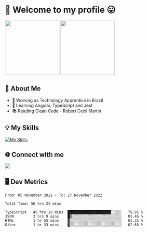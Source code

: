 # 🎉 Welcome to my profile 😛

<div>
  <img height="180em" src="https://github-readme-stats.vercel.app/api?username=VinicciusSantos&show_icons=true&icon_color=fff&include_all_commits=true&count_private=true&bg_color=30,0D1117,394AAB&title_color=fff&text_color=fff"/>
  <img height="180em" src="https://github-readme-stats.vercel.app/api/top-langs/?username=VinicciusSantos&langs_count=8&layout=compact&include_all_commits=true&count_private=true&bg_color=30,324295,324295&title_color=fff&text_color=fff"/>
</div>


## 📖 About Me
- 🔭 Working as Technology Apprentice in Brazil
- 🌱 Learning Angular, TypeScript and Jest
- 📚 Reading Clean Code - Robert Cecil Martin

## 💡 My Skills

[![My Skills](https://skills.thijs.gg/icons?i=angular,react,html,css,sass,bootstrap,ts,js,nodejs,git,c,py,postgres)](https://github.com/VinicciusSantos)

## 🌐 Connect with me

<a href="https://www.linkedin.com/in/vinicius-guedes-b817aa223/"><img src="https://img.shields.io/badge/LinkedIn-0077B5?style=for-the-badge&logo=linkedin&logoColor=white"/></a>

## 🖥️ Dev Metrics

<!--START_SECTION:waka-->

```text
From: 05 November 2022 - To: 27 November 2022

Total Time: 56 hrs 25 mins

TypeScript   46 hrs 20 mins  ████████████████████░░░░░   79.91 %
JSON         3 hrs 9 mins    █▒░░░░░░░░░░░░░░░░░░░░░░░   05.46 %
HTML         1 hr 55 mins    ▓░░░░░░░░░░░░░░░░░░░░░░░░   03.31 %
Other        1 hr 33 mins    ▓░░░░░░░░░░░░░░░░░░░░░░░░   02.68 %
```

<!--END_SECTION:waka-->
